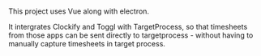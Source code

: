 ###
This project uses Vue along with electron.

It intergrates Clockify and Toggl with TargetProcess, so that timesheets from those apps can be sent directly to targetprocess - without having to manually capture timesheets in target process.
